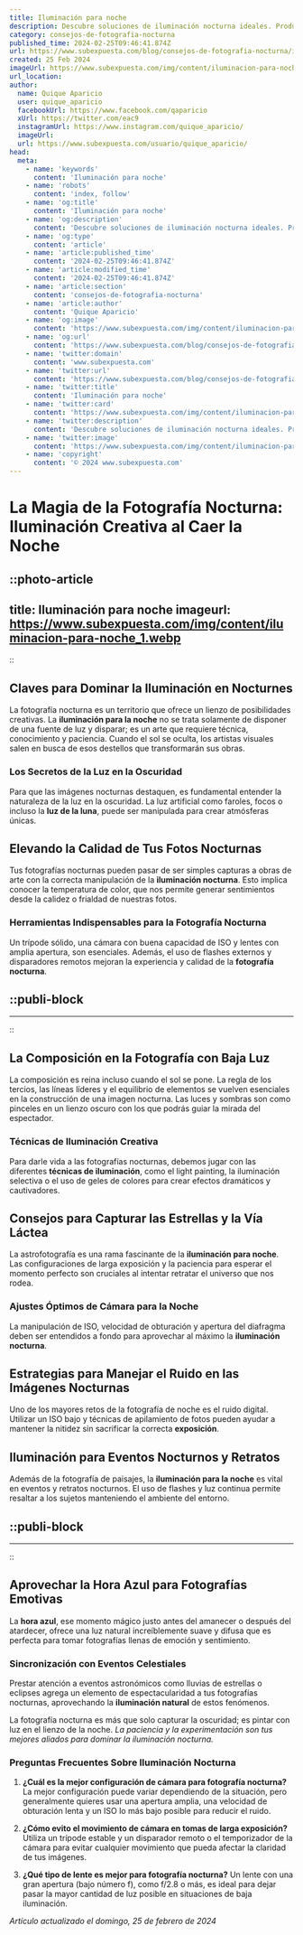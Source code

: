 ```yaml
---
title: Iluminación para noche
description: Descubre soluciones de iluminación nocturna ideales. Productos eficientes y elegantes para un ambiente perfecto en tu hogar o negocio.
category: consejos-de-fotografia-nocturna
published_time: 2024-02-25T09:46:41.874Z
url: https://www.subexpuesta.com/blog/consejos-de-fotografia-nocturna/iluminacion-para-noche
created: 25 Feb 2024
imageUrl: https://www.subexpuesta.com/img/content/iluminacion-para-noche_1.webp
url_location:
author:
  name: Quique Aparicio
  user: quique_aparicio
  facebookUrl: https://www.facebook.com/qaparicio
  xUrl: https://twitter.com/eac9
  instagramUrl: https://www.instagram.com/quique_aparicio/
  imageUrl: 
  url: https://www.subexpuesta.com/usuario/quique_aparicio/
head:
  meta:
    - name: 'keywords'
      content: 'Iluminación para noche'
    - name: 'robots'
      content: 'index, follow'
    - name: 'og:title'
      content: 'Iluminación para noche'
    - name: 'og:description'
      content: 'Descubre soluciones de iluminación nocturna ideales. Productos eficientes y elegantes para un ambiente perfecto en tu hogar o negocio.'
    - name: 'og:type'
      content: 'article'
    - name: 'article:published_time'
      content: '2024-02-25T09:46:41.874Z'
    - name: 'article:modified_time'
      content: '2024-02-25T09:46:41.874Z'
    - name: 'article:section'
      content: 'consejos-de-fotografia-nocturna'
    - name: 'article:author'
      content: 'Quique Aparicio'
    - name: 'og:image'
      content: 'https://www.subexpuesta.com/img/content/iluminacion-para-noche_1.webp'
    - name: 'og:url'
      content: 'https://www.subexpuesta.com/blog/consejos-de-fotografia-nocturna/iluminacion-para-noche'
    - name: 'twitter:domain'
      content: 'www.subexpuesta.com'
    - name: 'twitter:url'
      content: 'https://www.subexpuesta.com/blog/consejos-de-fotografia-nocturna/iluminacion-para-noche'
    - name: 'twitter:title'
      content: 'Iluminación para noche'
    - name: 'twitter:card'
      content: 'https://www.subexpuesta.com/img/content/iluminacion-para-noche_1.webp'
    - name: 'twitter:description'
      content: 'Descubre soluciones de iluminación nocturna ideales. Productos eficientes y elegantes para un ambiente perfecto en tu hogar o negocio.'
    - name: 'twitter:image'
      content: 'https://www.subexpuesta.com/img/content/iluminacion-para-noche_1.webp'
    - name: 'copyright'
      content: '© 2024 www.subexpuesta.com'
---
```

# La Magia de la Fotografía Nocturna: Iluminación Creativa al Caer la Noche


::photo-article
---
title: Iluminación para noche
imageurl: https://www.subexpuesta.com/img/content/iluminacion-para-noche_1.webp
---
::


## Claves para Dominar la Iluminación en Nocturnes

La fotografía nocturna es un territorio que ofrece un lienzo de posibilidades creativas. La **iluminación para la noche** no se trata solamente de disponer de una fuente de luz y disparar; es un arte que requiere técnica, conocimiento y paciencia. Cuando el sol se oculta, los artistas visuales salen en busca de esos destellos que transformarán sus obras.

### Los Secretos de la Luz en la Oscuridad

Para que las imágenes nocturnas destaquen, es fundamental entender la naturaleza de la luz en la oscuridad. La luz artificial como faroles, focos o incluso la **luz de la luna**, puede ser manipulada para crear atmósferas únicas.  

## Elevando la Calidad de Tus Fotos Nocturnas

Tus fotografías nocturnas pueden pasar de ser simples capturas a obras de arte con la correcta manipulación de la **iluminación nocturna**. Esto implica conocer la temperatura de color, que nos permite generar sentimientos desde la calidez o frialdad de nuestras fotos.

### Herramientas Indispensables para la Fotografía Nocturna

Un trípode sólido, una cámara con buena capacidad de ISO y lentes con amplia apertura, son esenciales. Además, el uso de flashes externos y disparadores remotos mejoran la experiencia y calidad de la **fotografía nocturna**.


  ::publi-block
  ---
  ---
  ::
  
  
## La Composición en la Fotografía con Baja Luz

La composición es reina incluso cuando el sol se pone. La regla de los tercios, las líneas líderes y el equilibrio de elementos se vuelven esenciales en la construcción de una imagen nocturna. Las luces y sombras son como pinceles en un lienzo oscuro con los que podrás guiar la mirada del espectador.

### Técnicas de Iluminación Creativa

Para darle vida a las fotografías nocturnas, debemos jugar con las diferentes **técnicas de iluminación**, como el light painting, la iluminación selectiva o el uso de geles de colores para crear efectos dramáticos y cautivadores.

## Consejos para Capturar las Estrellas y la Vía Láctea

La astrofotografía es una rama fascinante de la **iluminación para noche**. Las configuraciones de larga exposición y la paciencia para esperar el momento perfecto son cruciales al intentar retratar el universo que nos rodea.

### Ajustes Óptimos de Cámara para la Noche

La manipulación de ISO, velocidad de obturación y apertura del diafragma deben ser entendidos a fondo para aprovechar al máximo la **iluminación nocturna**. 

## Estrategias para Manejar el Ruido en las Imágenes Nocturnas

Uno de los mayores retos de la fotografía de noche es el ruido digital. Utilizar un ISO bajo y técnicas de apilamiento de fotos pueden ayudar a mantener la nitidez sin sacrificar la correcta **exposición**.

## Iluminación para Eventos Nocturnos y Retratos

Además de la fotografía de paisajes, la **iluminación para la noche** es vital en eventos y retratos nocturnos. El uso de flashes y luz continua permite resaltar a los sujetos manteniendo el ambiente del entorno.


  ::publi-block
  ---
  ---
  ::
  
  
## Aprovechar la Hora Azul para Fotografías Emotivas

La **hora azul**, ese momento mágico justo antes del amanecer o después del atardecer, ofrece una luz natural increíblemente suave y difusa que es perfecta para tomar fotografías llenas de emoción y sentimiento.

### Sincronización con Eventos Celestiales

Prestar atención a eventos astronómicos como lluvias de estrellas o eclipses agrega un elemento de espectacularidad a tus fotografías nocturnas, aprovechando la **iluminación natural** de estos fenómenos.

La fotografía nocturna es más que solo capturar la oscuridad; es pintar con luz en el lienzo de la noche. *La paciencia y la experimentación son tus mejores aliados para dominar la iluminación nocturna.* 

### Preguntas Frecuentes Sobre Iluminación Nocturna

1. **¿Cuál es la mejor configuración de cámara para fotografía nocturna?**
    La mejor configuración puede variar dependiendo de la situación, pero generalmente quieres usar una apertura amplia, una velocidad de obturación lenta y un ISO lo más bajo posible para reducir el ruido.

2. **¿Cómo evito el movimiento de cámara en tomas de larga exposición?**
    Utiliza un trípode estable y un disparador remoto o el temporizador de la cámara para evitar cualquier movimiento que pueda afectar la claridad de tus imágenes.

3. **¿Qué tipo de lente es mejor para fotografía nocturna?**
    Un lente con una gran apertura (bajo número f), como f/2.8 o más, es ideal para dejar pasar la mayor cantidad de luz posible en situaciones de baja iluminación.

_Artículo actualizado el domingo, 25 de febrero de 2024_
